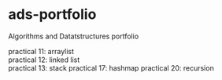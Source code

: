# ads-portfolio
Algorithms and Datatstructures portfolio

practical 11: arraylist  
practical 12: linked list  
practical 13: stack 
practical 17: hashmap
practical 20: recursion
